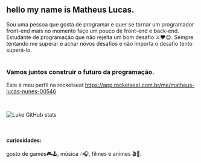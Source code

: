 ## hello my name is Matheus Lucas.

Sou uma pessoa que gosta de programar e quer se tornar 
um programador front-end 
mais no momento faço um pouco de front-end e back-end.
<br/>
Estudante de programação que não rejeita um bom desafio ⚔❤😉.
Sempre tentando me superar e achar novos desafios e não importa o desafio 
tento superá-lo.
<br/><br/>
### Vamos juntos construir o futuro da programação.

Este é meu perfil na rocketseat https://app.rocketseat.com.br/me/matheus-lucas-nunes-00546



<br/>

 ![Luke GitHub stats](https://github-readme-stats.vercel.app/api?username=Lukeofwar)

<br/>

#### curiosidades:
gosto de games🎮🕹, música 🎶🎧, filmes e animes 🎬🎥.




